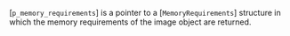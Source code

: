 [`p_memory_requirements`] is a pointer to a [`MemoryRequirements`]
structure in which the memory requirements of the image object are
returned.
